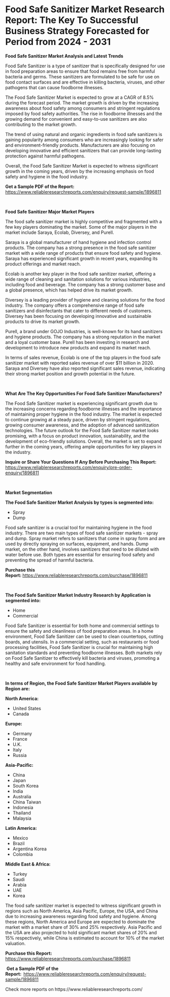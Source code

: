 <p><h1>Food Safe Sanitizer Market Research Report: The Key To Successful Business Strategy Forecasted for Period from 2024 - 2031</h1></p><p><strong>Food Safe Sanitizer Market Analysis and Latest Trends</strong></p>
<p><p>Food Safe Sanitizer is a type of sanitizer that is specifically designed for use in food preparation areas to ensure that food remains free from harmful bacteria and germs. These sanitizers are formulated to be safe for use on food contact surfaces and are effective in killing bacteria, viruses, and other pathogens that can cause foodborne illnesses.</p><p>The Food Safe Sanitizer Market is expected to grow at a CAGR of 8.5% during the forecast period. The market growth is driven by the increasing awareness about food safety among consumers and stringent regulations imposed by food safety authorities. The rise in foodborne illnesses and the growing demand for convenient and easy-to-use sanitizers are also contributing to the market growth.</p><p>The trend of using natural and organic ingredients in food safe sanitizers is gaining popularity among consumers who are increasingly looking for safer and environment-friendly products. Manufacturers are also focusing on developing innovative and efficient sanitizers that can provide long-lasting protection against harmful pathogens.</p><p>Overall, the Food Safe Sanitizer Market is expected to witness significant growth in the coming years, driven by the increasing emphasis on food safety and hygiene in the food industry.</p></p>
<p><strong>Get a Sample PDF of the Report:&nbsp;</strong> <a href="https://www.reliableresearchreports.com/enquiry/request-sample/1896811">https://www.reliableresearchreports.com/enquiry/request-sample/1896811</a></p>
<p>&nbsp;</p>
<p><strong>Food Safe Sanitizer Major Market Players</strong></p>
<p><p>The food safe sanitizer market is highly competitive and fragmented with a few key players dominating the market. Some of the major players in the market include Saraya, Ecolab, Diversey, and Purell.</p><p>Saraya is a global manufacturer of hand hygiene and infection control products. The company has a strong presence in the food safe sanitizer market with a wide range of products that ensure food safety and hygiene. Saraya has experienced significant growth in recent years, expanding its product offerings and market reach.</p><p>Ecolab is another key player in the food safe sanitizer market, offering a wide range of cleaning and sanitation solutions for various industries, including food and beverage. The company has a strong customer base and a global presence, which has helped drive its market growth.</p><p>Diversey is a leading provider of hygiene and cleaning solutions for the food industry. The company offers a comprehensive range of food safe sanitizers and disinfectants that cater to different needs of customers. Diversey has been focusing on developing innovative and sustainable products to drive its market growth.</p><p>Purell, a brand under GOJO Industries, is well-known for its hand sanitizers and hygiene products. The company has a strong reputation in the market and a loyal customer base. Purell has been investing in research and development to introduce new products and expand its market reach.</p><p>In terms of sales revenue, Ecolab is one of the top players in the food safe sanitizer market with reported sales revenue of over $11 billion in 2020. Saraya and Diversey have also reported significant sales revenue, indicating their strong market position and growth potential in the future.</p></p>
<p>&nbsp;</p>
<p><strong>What Are The Key Opportunities For Food Safe Sanitizer Manufacturers?</strong></p>
<p><p>The Food Safe Sanitizer market is experiencing significant growth due to the increasing concerns regarding foodborne illnesses and the importance of maintaining proper hygiene in the food industry. The market is expected to continue growing at a steady pace, driven by stringent regulations, growing consumer awareness, and the adoption of advanced sanitization technologies. The future outlook for the Food Safe Sanitizer market looks promising, with a focus on product innovation, sustainability, and the development of eco-friendly solutions. Overall, the market is set to expand further in the coming years, offering ample opportunities for key players in the industry.</p></p>
<p><strong>Inquire or Share Your Questions If Any Before Purchasing This Report:</strong> <a href="https://www.reliableresearchreports.com/enquiry/pre-order-enquiry/1896811">https://www.reliableresearchreports.com/enquiry/pre-order-enquiry/1896811</a></p>
<p>&nbsp;</p>
<p><strong>Market Segmentation</strong></p>
<p><strong>The Food Safe Sanitizer Market Analysis by types is segmented into:</strong></p>
<p><ul><li>Spray</li><li>Dump</li></ul></p>
<p><p>Food safe sanitizer is a crucial tool for maintaining hygiene in the food industry. There are two main types of food safe sanitizer markets - spray and dump. Spray market refers to sanitizers that come in spray form and are used by directly spraying on surfaces, equipment, and hands. Dump market, on the other hand, involves sanitizers that need to be diluted with water before use. Both types are essential for ensuring food safety and preventing the spread of harmful bacteria.</p></p>
<p><strong>Purchase this Report:&nbsp;</strong><a href="https://www.reliableresearchreports.com/purchase/1896811">https://www.reliableresearchreports.com/purchase/1896811</a></p>
<p>&nbsp;</p>
<p><strong>The Food Safe Sanitizer Market Industry Research by Application is segmented into:</strong></p>
<p><ul><li>Home</li><li>Commercial</li></ul></p>
<p><p>Food Safe Sanitizer is essential for both home and commercial settings to ensure the safety and cleanliness of food preparation areas. In a home environment, Food Safe Sanitizer can be used to clean countertops, cutting boards, and utensils. In a commercial setting, such as restaurants or food processing facilities, Food Safe Sanitizer is crucial for maintaining high sanitation standards and preventing foodborne illnesses. Both markets rely on Food Safe Sanitizer to effectively kill bacteria and viruses, promoting a healthy and safe environment for food handling.</p></p>
<p>&nbsp;</p>
<p><strong>In terms of Region, the Food Safe Sanitizer Market Players available by Region are:</strong></p>
<p>
    <p> <strong> North America: </strong>
        <ul>
            <li>United States</li>
            <li>Canada</li>
        </ul>
        </p> 
    <p> <strong> Europe: </strong>
        <ul>
            <li>Germany</li>
            <li>France</li>
            <li>U.K.</li>
            <li>Italy</li>
            <li>Russia</li>
        </ul>
        </p> 
    <p> <strong> Asia-Pacific: </strong>
        <ul>
            <li>China</li>
            <li>Japan</li>
            <li>South Korea</li>
            <li>India</li>
            <li>Australia</li>
            <li>China Taiwan</li>
            <li>Indonesia</li>
            <li>Thailand</li>
            <li>Malaysia</li>
        </ul>
        </p> 
    <p> <strong> Latin America: </strong>
        <ul>
            <li>Mexico</li>
            <li>Brazil</li>
            <li>Argentina Korea</li>
            <li>Colombia</li>
        </ul>
        </p> 
    <p> <strong> Middle East & Africa: </strong>
        <ul>
            <li>Turkey</li>
            <li>Saudi</li>
            <li>Arabia</li>
            <li>UAE</li>
            <li>Korea</li>
        </ul>
    </p>
    </p>
<p><p>The food safe sanitizer market is expected to witness significant growth in regions such as North America, Asia Pacific, Europe, the USA, and China due to increasing awareness regarding food safety and hygiene. Among these regions, North America and Europe are expected to dominate the market with a market share of 30% and 25% respectively. Asia Pacific and the USA are also projected to hold significant market shares of 20% and 15% respectively, while China is estimated to account for 10% of the market valuation.</p></p>
<p><strong>Purchase this Report: </strong><a href="https://www.reliableresearchreports.com/purchase/1896811">https://www.reliableresearchreports.com/purchase/1896811</a></p>
<p>&nbsp;<strong>Get a Sample PDF of the Report:&nbsp;&nbsp;</strong><a href="https://www.reliableresearchreports.com/enquiry/request-sample/1896811">https://www.reliableresearchreports.com/enquiry/request-sample/1896811</a></p>
<p><strong></strong></p>
<p>Check more reports on https://www.reliableresearchreports.com/</p>
